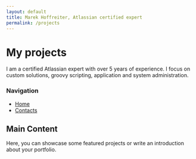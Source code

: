 ```yaml
---
layout: default
title: Marek Hoffreiter, Atlassian certified expert
permalink: /projects
---
```


# My projects

I am a certified Atlassian expert with over 5 years of experience. I focus on custom solutions, groovy scripting, application and system administration.

<div class="sidebar">
  <h3>Navigation</h3>
  <ul>
    <li><a href="/">Home</a></li>
    <li><a href="/contacts">Contacts</a></li>
  </ul>
</div>

## Main Content
Here, you can showcase some featured projects or write an introduction about your portfolio.

